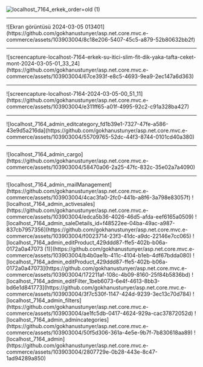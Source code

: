 ![localhost_7164_erkek_order=old (1)](https://github.com/gokhanustunyer/asp.net.core.mvc.e-commerce/assets/103903004/cf83ec62-2f30-4bdb-8d70-dbe7be5baf49)
<hr>
![Ekran görüntüsü 2024-03-05 013401](https://github.com/gokhanustunyer/asp.net.core.mvc.e-commerce/assets/103903004/8c18e206-5407-45c5-a879-52b80632bb2f)
<hr>
![screencapture-localhost-7164-erkek-su-itici-slim-fit-dik-yaka-tafta-ceket-mont-2024-03-05-01_33_24](https://github.com/gokhanustunyer/asp.net.core.mvc.e-commerce/assets/103903004/67ce393f-e8c5-4693-9ea9-2ec147a6d363)
<hr>
![screencapture-localhost-7164-2024-03-05-00_51_11](https://github.com/gokhanustunyer/asp.net.core.mvc.e-commerce/assets/103903004/e311ff65-a01f-4995-92c2-c91a328ba427)
<hr>
![localhost_7164_admin_editcategory_fd1b39e1-7327-47fe-a586-43e9d5a216da](https://github.com/gokhanustunyer/asp.net.core.mvc.e-commerce/assets/103903004/55709765-52dc-44f3-8744-0101cd40a380)
<hr>
![localhost_7164_admin_cargo](https://github.com/gokhanustunyer/asp.net.core.mvc.e-commerce/assets/103903004/58470a06-2a25-47fc-832c-35e02a7a4090)
<hr>
![localhost_7164_admin_mailManagement](https://github.com/gokhanustunyer/asp.net.core.mvc.e-commerce/assets/103903004/4cac3fa0-2fc0-441b-a8f6-3a798e83057f)
![localhost_7164_admin_activesales](https://github.com/gokhanustunyer/asp.net.core.mvc.e-commerce/assets/103903004/edca5b36-4026-46d5-afda-eef6165a0509)
![localhost_7164_admin_saleDetails_id=f48522ee-04ba-49ac-a987-837cb7957356](https://github.com/gokhanustunyer/asp.net.core.mvc.e-commerce/assets/103903004/f0023714-23f3-41dc-a9dc-22146e7cc065)
![localhost_7164_admin_editProduct_429ddd87-ffe5-402b-b06a-0172a0a47073 (1)](https://github.com/gokhanustunyer/asp.net.core.mvc.e-commerce/assets/103903004/b4b0ae1b-411c-4104-b1eb-4df67bdda080)
![localhost_7164_admin_editProduct_429ddd87-ffe5-402b-b06a-0172a0a47073](https://github.com/gokhanustunyer/asp.net.core.mvc.e-commerce/assets/103903004/172211af-108c-4b09-8160-25f84b5836bd)
![localhost_7164_admin_editFilter_1beb6073-6e4f-4613-8bb3-bd6e1d841773](https://github.com/gokhanustunyer/asp.net.core.mvc.e-commerce/assets/103903004/3f7c530f-1147-424d-9239-3ec13c70d784)
![localhost_7164_admin_filters](https://github.com/gokhanustunyer/asp.net.core.mvc.e-commerce/assets/103903004/ae1fc5db-0417-4624-929a-cac37872052d)
![localhost_7164_admin_admincategories](https://github.com/gokhanustunyer/asp.net.core.mvc.e-commerce/assets/103903004/50f5d306-361a-4e5e-9b7f-7b830618aa89)
![localhost_7164_admin](https://github.com/gokhanustunyer/asp.net.core.mvc.e-commerce/assets/103903004/2807729e-0b28-443e-8c47-1ad94289a850)
